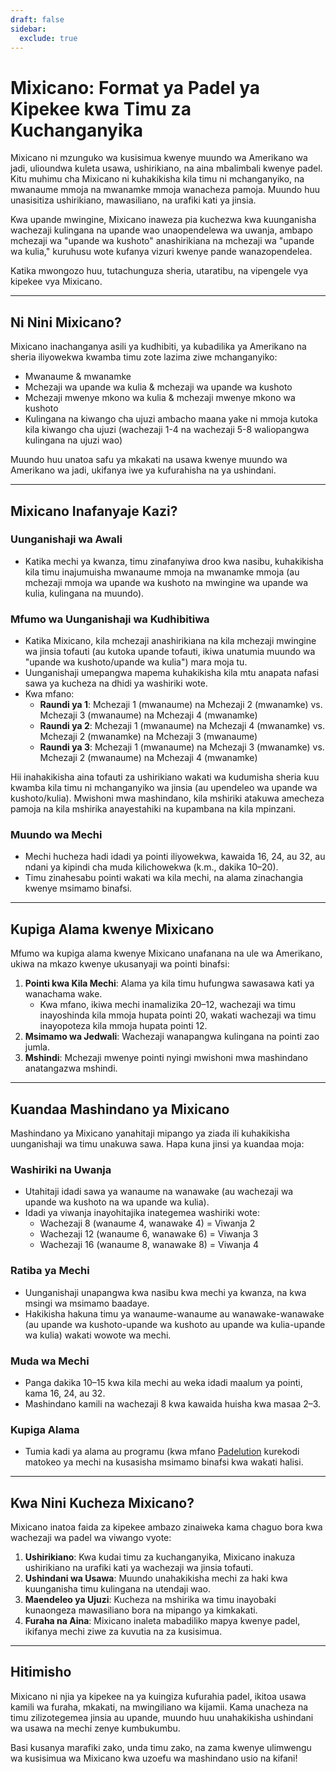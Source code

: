 ```yaml
---
draft: false
sidebar:
  exclude: true
---
```

# Mixicano: Format ya Padel ya Kipekee kwa Timu za Kuchanganyika

Mixicano ni mzunguko wa kusisimua kwenye muundo wa Amerikano wa jadi, ulioundwa kuleta usawa, ushirikiano, na aina mbalimbali kwenye padel. Kitu muhimu cha Mixicano ni kuhakikisha kila timu ni mchanganyiko, na mwanaume mmoja na mwanamke mmoja wanacheza pamoja. Muundo huu unasisitiza ushirikiano, mawasiliano, na urafiki kati ya jinsia.

Kwa upande mwingine, Mixicano inaweza pia kuchezwa kwa kuunganisha wachezaji kulingana na upande wao unaopendelewa wa uwanja, ambapo mchezaji wa "upande wa kushoto" anashirikiana na mchezaji wa "upande wa kulia," kuruhusu wote kufanya vizuri kwenye pande wanazopendelea.

Katika mwongozo huu, tutachunguza sheria, utaratibu, na vipengele vya kipekee vya Mixicano.

---

## Ni Nini Mixicano?

Mixicano inachanganya asili ya kudhibiti, ya kubadilika ya Amerikano na sheria iliyowekwa kwamba timu zote lazima ziwe mchanganyiko:
- Mwanaume & mwanamke
- Mchezaji wa upande wa kulia & mchezaji wa upande wa kushoto
- Mchezaji mwenye mkono wa kulia & mchezaji mwenye mkono wa kushoto
- Kulingana na kiwango cha ujuzi ambacho maana yake ni mmoja kutoka kila kiwango cha ujuzi (wachezaji 1-4 na wachezaji 5-8 waliopangwa kulingana na ujuzi wao)

Muundo huu unatoa safu ya mkakati na usawa kwenye muundo wa Amerikano wa jadi, ukifanya iwe ya kufurahisha na ya ushindani.

---

## Mixicano Inafanyaje Kazi?

### Uunganishaji wa Awali
- Katika mechi ya kwanza, timu zinafanyiwa droo kwa nasibu, kuhakikisha kila timu inajumuisha mwanaume mmoja na mwanamke mmoja (au mchezaji mmoja wa upande wa kushoto na mwingine wa upande wa kulia, kulingana na muundo).

### Mfumo wa Uunganishaji wa Kudhibitiwa
- Katika Mixicano, kila mchezaji anashirikiana na kila mchezaji mwingine wa jinsia tofauti (au kutoka upande tofauti, ikiwa unatumia muundo wa "upande wa kushoto/upande wa kulia") mara moja tu.
- Uunganishaji umepangwa mapema kuhakikisha kila mtu anapata nafasi sawa ya kucheza na dhidi ya washiriki wote.
- Kwa mfano:
  - **Raundi ya 1**: Mchezaji 1 (mwanaume) na Mchezaji 2 (mwanamke) vs. Mchezaji 3 (mwanaume) na Mchezaji 4 (mwanamke)
  - **Raundi ya 2**: Mchezaji 1 (mwanaume) na Mchezaji 4 (mwanamke) vs. Mchezaji 2 (mwanamke) na Mchezaji 3 (mwanaume)
  - **Raundi ya 3**: Mchezaji 1 (mwanaume) na Mchezaji 3 (mwanamke) vs. Mchezaji 2 (mwanaume) na Mchezaji 4 (mwanamke)

Hii inahakikisha aina tofauti za ushirikiano wakati wa kudumisha sheria kuu kwamba kila timu ni mchanganyiko wa jinsia (au upendeleo wa upande wa kushoto/kulia). Mwishoni mwa mashindano, kila mshiriki atakuwa amecheza pamoja na kila mshirika anayestahiki na kupambana na kila mpinzani.

### Muundo wa Mechi
- Mechi hucheza hadi idadi ya pointi iliyowekwa, kawaida 16, 24, au 32, au ndani ya kipindi cha muda kilichowekwa (k.m., dakika 10–20).
- Timu zinahesabu pointi wakati wa kila mechi, na alama zinachangia kwenye msimamo binafsi.

---

## Kupiga Alama kwenye Mixicano

Mfumo wa kupiga alama kwenye Mixicano unafanana na ule wa Amerikano, ukiwa na mkazo kwenye ukusanyaji wa pointi binafsi:

1. **Pointi kwa Kila Mechi**: Alama ya kila timu hufungwa sawasawa kati ya wanachama wake.
   - Kwa mfano, ikiwa mechi inamalizika 20–12, wachezaji wa timu inayoshinda kila mmoja hupata pointi 20, wakati wachezaji wa timu inayopoteza kila mmoja hupata pointi 12.
2. **Msimamo wa Jedwali**: Wachezaji wanapangwa kulingana na pointi zao jumla.
3. **Mshindi**: Mchezaji mwenye pointi nyingi mwishoni mwa mashindano anatangazwa mshindi.

---

## Kuandaa Mashindano ya Mixicano

Mashindano ya Mixicano yanahitaji mipango ya ziada ili kuhakikisha uunganishaji wa timu unakuwa sawa. Hapa kuna jinsi ya kuandaa moja:

### Washiriki na Uwanja
- Utahitaji idadi sawa ya wanaume na wanawake (au wachezaji wa upande wa kushoto na wa upande wa kulia).
- Idadi ya viwanja inayohitajika inategemea washiriki wote:
  - Wachezaji 8 (wanaume 4, wanawake 4) = Viwanja 2
  - Wachezaji 12 (wanaume 6, wanawake 6) = Viwanja 3
  - Wachezaji 16 (wanaume 8, wanawake 8) = Viwanja 4

### Ratiba ya Mechi
- Uunganishaji unapangwa kwa nasibu kwa mechi ya kwanza, na kwa msingi wa msimamo baadaye.
- Hakikisha hakuna timu ya wanaume-wanaume au wanawake-wanawake (au upande wa kushoto-upande wa kushoto au upande wa kulia-upande wa kulia) wakati wowote wa mechi.

### Muda wa Mechi
- Panga dakika 10–15 kwa kila mechi au weka idadi maalum ya pointi, kama 16, 24, au 32.
- Mashindano kamili na wachezaji 8 kwa kawaida huisha kwa masaa 2–3.

### Kupiga Alama
- Tumia kadi ya alama au programu (kwa mfano [Padelution](https://www.padelution.com/americano) kurekodi matokeo ya mechi na kusasisha msimamo binafsi kwa wakati halisi.

---

## Kwa Nini Kucheza Mixicano?

Mixicano inatoa faida za kipekee ambazo zinaiweka kama chaguo bora kwa wachezaji wa padel wa viwango vyote:

1. **Ushirikiano**: Kwa kudai timu za kuchanganyika, Mixicano inakuza ushirikiano na urafiki kati ya wachezaji wa jinsia tofauti.
2. **Ushindani wa Usawa**: Muundo unahakikisha mechi za haki kwa kuunganisha timu kulingana na utendaji wao.
3. **Maendeleo ya Ujuzi**: Kucheza na mshirika wa timu inayobaki kunaongeza mawasiliano bora na mipango ya kimkakati.
4. **Furaha na Aina**: Mixicano inaleta mabadiliko mapya kwenye padel, ikifanya mechi ziwe za kuvutia na za kusisimua.

---

## Hitimisho

Mixicano ni njia ya kipekee na ya kuingiza kufurahia padel, ikitoa usawa kamili wa furaha, mkakati, na mwingiliano wa kijamii. Kama unacheza na timu zilizotegemea jinsia au upande, muundo huu unahakikisha ushindani wa usawa na mechi zenye kumbukumbu.

Basi kusanya marafiki zako, unda timu zako, na zama kwenye ulimwengu wa kusisimua wa Mixicano kwa uzoefu wa mashindano usio na kifani!